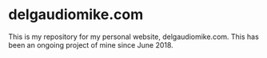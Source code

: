 # delgaudiomike.com
This is my repository for my personal website, delgaudiomike.com. This has been an ongoing project of mine since June 2018.